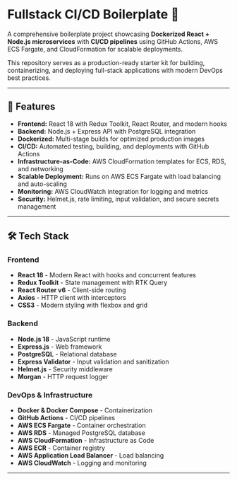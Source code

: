 # Fullstack CI/CD Boilerplate 🚀

A comprehensive boilerplate project showcasing **Dockerized React + Node.js microservices** with **CI/CD pipelines** using GitHub Actions, AWS ECS Fargate, and CloudFormation for scalable deployments.

This repository serves as a production-ready starter kit for building, containerizing, and deploying full-stack applications with modern DevOps best practices.

---

## 📌 Features

- **Frontend:** React 18 with Redux Toolkit, React Router, and modern hooks
- **Backend:** Node.js + Express API with PostgreSQL integration
- **Dockerized:** Multi-stage builds for optimized production images
- **CI/CD:** Automated testing, building, and deployments with GitHub Actions
- **Infrastructure-as-Code:** AWS CloudFormation templates for ECS, RDS, and networking
- **Scalable Deployment:** Runs on AWS ECS Fargate with load balancing and auto-scaling
- **Monitoring:** AWS CloudWatch integration for logging and metrics
- **Security:** Helmet.js, rate limiting, input validation, and secure secrets management

---

## 🛠 Tech Stack

### Frontend
- **React 18** - Modern React with hooks and concurrent features
- **Redux Toolkit** - State management with RTK Query
- **React Router v6** - Client-side routing
- **Axios** - HTTP client with interceptors
- **CSS3** - Modern styling with flexbox and grid

### Backend
- **Node.js 18** - JavaScript runtime
- **Express.js** - Web framework
- **PostgreSQL** - Relational database
- **Express Validator** - Input validation and sanitization
- **Helmet.js** - Security middleware
- **Morgan** - HTTP request logger

### DevOps & Infrastructure
- **Docker & Docker Compose** - Containerization
- **GitHub Actions** - CI/CD pipelines
- **AWS ECS Fargate** - Container orchestration
- **AWS RDS** - Managed PostgreSQL database
- **AWS CloudFormation** - Infrastructure as Code
- **AWS ECR** - Container registry
- **AWS Application Load Balancer** - Load balancing
- **AWS CloudWatch** - Logging and monitoring

---
